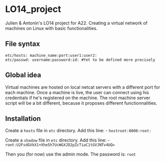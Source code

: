 # LO14_project
Julien &amp; Antonin's LO14 project for A22. Creating a virtual network of machines on Linux with basic functionalities.

## File syntax

	etc/hosts: machine_name:port:user1:user2:
	etc/passwd: username:password:id: #Yet to be defined more precisely

## Global idea

Virtual machines are hosted on local netcat servers with a different port for each machine.
Once a machine is live, the user can connect using his credentials if he's registered on the machine.
The root machine server script will be a bit different, because it proposes different functionnalities.

## Installation

Create a `hosts` file in `etc` directory.
Add this line:
	- `hostroot:8000:root:`

Create a `shadow` file in `etc` directory.
Add this line:
	- `root:U2FsdGVkX1+Xhe5h7UcWGXJD2pZcTiaC1tGVJNTv4UQ=`

Then you (for now) use the admin mode. The password is: `root`